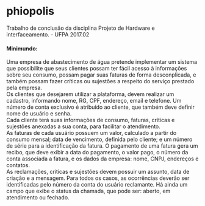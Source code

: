 # phiopolis
Trabalho de conclusão da disciplina Projeto de Hardware e interfaceamento. - UFPA 2017.02

#### Minimundo:
Uma empresa de abastecimento de água pretende implementar um sistema que possibilite que seus clientes possam ter fácil acesso à informações  sobre seu consumo, possam pagar suas faturas de forma desconplicada, e também possam fazer críticas ou sujestões a respeito do serviço prestado pela empresa.  
Os clientes que desejarem utilizar a plataforma, devem realizar um cadastro, informando nome, RG, CPF, endereço, email e telefone. Um número de conta exclusivo é atribuído ao cliente, que também deve definir nome de usuário e senha.  
Cada cliente terá suas informações de consumo, faturas, críticas e sujestões anexadas a sua conta, para facilitar o atendimento.  
As faturas de cada usuário possuem um valor, calculado a partir do consumo mensal; data de vencimento, definida pelo cliente; e um número de série para a identificação da fatura. O pagamento de uma fatura gera um recibo, que deve exibir a data do pagamento, o valor pago, o número da conta associada a fatura, e os dados da empresa: nome, CNPJ, endereços e  contatos.  
As reclamações, críticas e sujestões devem possuir um assunto, data de criação e a mensagem. Para todos os casos, as ocorrências deverão ser identificadas pelo número da conta do usuário reclamante. Há ainda um campo que exibe o status da chamada, que pode ser: aberto, em atendimento ou fechado.
